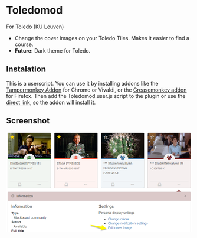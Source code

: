 # Toledomod

For Toledo (KU Leuven)

* Change the cover images on your Toledo Tiles. Makes it easier to find a course.
* **Future:** Dark theme for Toledo.

## Instalation

This is a userscript. You can use it by installing addons like the [Tampermonkey Addon](https://chrome.google.com/webstore/detail/tampermonkey/dhdgffkkebhmkfjojejmpbldmpobfkfo?hl=en) for Chrome or Vivaldi, or the [Greasemonkey addon](https://addons.mozilla.org/en-US/firefox/addon/greasemonkey/) for Firefox. Then add the Toledomod.user.js script to the plugin or use the [direct link](https://github.com/Sigurd3K/ToledoMod/raw/master/Toledomod.user.js), so the addon will install it.

## Screenshot
![Screenshot](Screenshot.png)
